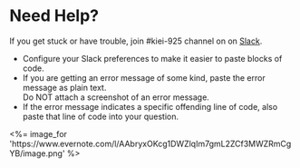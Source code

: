 # Need Help?

If you get stuck or have trouble, join #kiei-925 channel on
on [Slack](https://kellogg-mba.slack.com/messages/C3QQZ19NX/).


* Configure your Slack preferences to make it easier to paste blocks of code.
* If you are getting an error message of some kind, paste the error message as plain text.  
Do NOT attach a screenshot of an error message.
* If the error message indicates a specific offending line of code, also paste that line
of code into your question.

<p><%= image_for 'https://www.evernote.com/l/AAbryxOKcg1DWZlqIm7gmL2ZCf3MWZRmCgYB/image.png' %></p>
